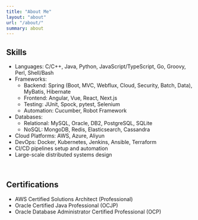 ```yaml
---
title: "About Me"
layout: "about"
url: "/about/"
summary: about
---
```


## Skills

- Languages: C/C++, Java, Python, JavaScript/TypeScript, Go, Groovy, Perl, Shell/Bash
- Frameworks: 
  - Backend: Spring (Boot, MVC, Webflux, Cloud, Security, Batch, Data), MyBatis, Hibernate
  - Frontend: Angular, Vue, React, Next.js
  - Testing: JUnit, Spock, pytest, Selenium
  - Automation: Cucumber, Robot Framework
- Databases:
  - Relational: MySQL, Oracle, DB2, PostgreSQL, SQLite
  - NoSQL: MongoDB, Redis, Elasticsearch, Cassandra
- Cloud Platforms: AWS, Azure, Aliyun  
- DevOps: Docker, Kubernetes, Jenkins, Ansible, Terraform
- CI/CD pipelines setup and automation
- Large-scale distributed systems design

<br>

## Certifications

- AWS Certified Solutions Architect (Professional)  
- Oracle Certified Java Professional (OCJP)  
- Oracle Database Administrator Certified Professional (OCP) 